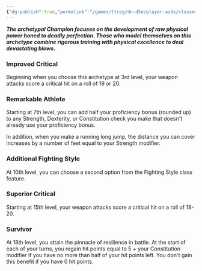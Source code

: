 ```yaml
---
{"dg-publish":true,"permalink":"/games/ttrpg/dn-d5e/player-aids/classes/class-specialisations/fighter-champion/","tags":["TTRPG/DND/5e"],"noteIcon":""}
---
```



**_The archetypal Champion focuses on the development of raw physical power honed to deadly perfection. Those who model themselves on this archetype combine rigorous training with physical excellence to deal devastating blows._**

### Improved Critical

Beginning when you choose this archetype at 3rd level, your weapon attacks score a critical hit on a roll of 19 or 20.

### Remarkable Athlete

Starting at 7th level, you can add half your proficiency bonus (rounded up) to any Strength, Dexterity, or Constitution check you make that doesn't already use your proficiency bonus.

In addition, when you make a running long jump, the distance you can cover increases by a number of feet equal to your Strength modifier.

### Additional Fighting Style

At 10th level, you can choose a second option from the Fighting Style class feature.

### Superior Critical

Starting at 15th level, your weapon attacks score a critical hit on a roll of 18-20.

### Survivor

At 18th level, you attain the pinnacle of resilience in battle. At the start of each of your turns, you regain hit points equal to 5 + your Constitution modifier if you have no more than half of your hit points left. You don't gain this benefit if you have 0 hit points.
